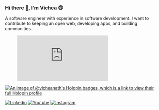 ### Hi there 👋, I'm Vichea 😎
A software engineer with experience in software development.
I want to contribute to keeping an open web, developing apps, and building communities.

<figure><embed src="https://wakatime.com/share/@vicheanath/8e6d9ea8-1532-49b2-b1aa-43fda9826109.svg"></embed></figure>

[![An image of @vicheanath's Holopin badges, which is a link to view their full Holopin profile](https://holopin.me/vicheanath)](https://holopin.io/@vicheanath)

[![Linkedin](https://img.shields.io/badge/LinkedIn-blue.svg?style=for-the-badge&logo=linkedin)](https://www.linkedin.com/in/vicheanath/)
[![Youtube](https://img.shields.io/badge/Youtube-red.svg?style=for-the-badge&logo=youtube)](https://youtube.com/@vicheakh)
[![Instagram](https://img.shields.io/badge/Instagram-gray.svg?style=for-the-badge&logo=instagram)](https://www.instagram.com/nath_vichea/)

